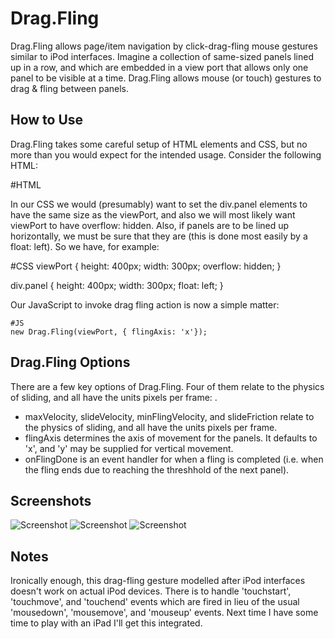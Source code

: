 Drag.Fling
===========

Drag.Fling allows page/item navigation by click-drag-fling mouse gestures similar to iPod interfaces.  Imagine a collection of same-sized panels lined up in a row, and which are embedded in a view port that allows only one panel to be visible at a time.  Drag.Fling allows mouse (or touch) gestures to drag & fling between panels.


How to Use
----------

Drag.Fling takes some careful setup of HTML elements and CSS, but no more than you would expect for the intended usage.  Consider the following HTML:

  #HTML
  <div id="viewPort">
    <div class="panel"></div>
    <div class="panel"></div>
    <div class="panel"></div>
  </div>

In our CSS we would (presumably) want to set the div.panel elements to have the same size as the viewPort, and also we will most likely want viewPort to have overflow: hidden.  Also, if panels are to be lined up horizontally, we must be sure that they are (this is done most easily by a float: left).  So we have, for example:

#CSS
viewPort {
	height:		400px;
	width:		300px;
	overflow:		hidden;
}

div.panel {
	height:		400px;
	width:		300px;
	float:		left;
}

Our JavaScript to invoke drag fling action is now a simple matter:

	#JS
	new Drag.Fling(viewPort, { flingAxis: 'x'});

Drag.Fling Options
------------------

There are a few key options of Drag.Fling.  Four of them relate to the physics of sliding, and all have the units pixels per frame: .
 * maxVelocity, slideVelocity, minFlingVelocity, and slideFriction relate to the physics of sliding, and all have the units pixels per frame.
 * flingAxis determines the axis of movement for the panels.  It defaults to 'x', and 'y' may be supplied for vertical movement.
 * onFlingDone is an event handler for when a fling is completed (i.e. when the fling ends due to reaching the threshhold of the next panel).

Screenshots
-----------

![Screenshot](http://www.jpl-consulting.com/projects/MooTools/Drag.Fling/ScreenShots/DragFling1.gif)
![Screenshot](http://www.jpl-consulting.com/projects/MooTools/Drag.Fling/ScreenShots/DragFling2.gif)
![Screenshot](http://www.jpl-consulting.com/projects/MooTools/Drag.Fling/ScreenShots/DragFling3.gif)

Notes
-----

Ironically enough, this drag-fling gesture modelled after iPod interfaces doesn't work on actual iPod devices.  There is to handle 'touchstart', 'touchmove', and 'touchend' events which are fired in lieu of the usual 'mousedown', 'mousemove', and 'mouseup' events.  Next time I have some time to play with an iPad I'll get this integrated.